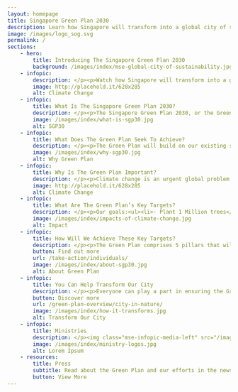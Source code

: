 ```yaml
---
layout: homepage
title: Singapore Green Plan 2030
description: Learn how Singapore will transform into a global city of sustainability with the Singapore Green Plan 2030. 
image: /images/logo_sog.svg
permalink: /
sections:
    - hero:
        title: Introducing The Singapore Green Plan 2030
        background: /images/index/mse-global-city-of-sustainability.jpg
    - infopic:
        description: </p><p>Watch how Singapore will transform into a greener and more sustainable city by 2030. </p><figure class="mse-infopic-media-right is-16by9"><iframe width="560" height="315" src="https://www.youtube.com/embed/z52hV4RkAG0" frameborder="0" allow="accelerometer; autoplay; clipboard-write; encrypted-media; gyroscope; picture-in-picture" allowfullscreen></iframe></figure><p class="mse-none">
        image: http://placehold.it/628x285
        alt: Climate Change
    - infopic:
        title: What Is The Singapore Green Plan 2030?
        description: </p><p>The Singapore Green Plan 2030, or the Green Plan, is our ambitious national plan and commitment to specific sustainability strategies over the next 10 years.</p><img class="mse-infopic-media-left" src="/images/index/what-is-sgp30.jpg" alt="Lorem Ipsum" /><p class="mse-none">
        image: /images/index/what-is-sgp30.jpg
        alt: SGP30
    - infopic:
        title: What Does The Green Plan Seek To Achieve?
        description: </p><p>The Green Plan will build on our existing sustainability foundations, striving to achieve our long-term net-zero emissions aspiration of leaving a brighter and greener Singapore for future generations.</p><img class="mse-infopic-media-right" src="/images/index/why-sgp30.jpg" alt="Lorem Ipsum" /><p class="mse-none">
        image: /images/index/why-sgp30.jpg
        alt: Why Green Plan
    - infopic:
        title: Why Is The Green Plan Important?
        description: </p><p>Climate change is an urgent global problem. Singapore is taking firm action to build a more sustainable future for our future generations. After all, sustainable development is a part of our DNA—we have always emphasised environmental protection and social inclusion, even as we pursue economic prosperity for our people.</p><img class="mse-infopic-media-left" src="/images/index/what-is-climate-change.jpg" alt="Lorem Ipsum" /><p class="mse-none">
        image: http://placehold.it/628x285
        alt: Climate Change
    - infopic:
        title: What Are The Green Plan’s Key Targets?
        description: </p><p>Our goals:<ul><li>- Plant 1 Million trees</li><li>- Quadruple solar energy deployment by 2025</li><li>- Become a Zero Waste nation</li><li>- Expand our cycling tracks to 1,300 km</li><li>- All vehicles to run on cleaner energy by 2040</li><li>- Be a leader of the green economy</li></ul></p><img class="mse-infopic-media-right" src="/images/index/impacts-of-climate-change.jpg" alt="Lorem Ipsum" /><p class="mse-none">
        image: /images/index/impacts-of-climate-change.jpg
        alt: Impact
    - infopic:
        title: How Will We Achieve These Key Targets?
        description: </p><p>The Green Plan comprises 5 pillars that will touch all aspects of our lives:<ul><li>- Sustainable Living</li><li>- City In Nature</li><li>- Energy Reset</li><li>- Green Economy</li><li>- Resilient Future</li></ul></p><img class="mse-infopic-media-left" src="/images/index/about-sgp30.jpg" alt="Lorem Ipsum" /><p class="mse-none">
        button: Find out more
        url: /take-action/individuals/
        image: /images/index/about-sgp30.jpg
        alt: About Green Plan
    - infopic:
        title: You Can Help Transform Our City
        description: </p><p>Everyone can play a part in ensuring the Green Plan becomes a reality, transforming Singapore into a sustainable city.</p><img class="mse-infopic-media-right" src="/images/index/how-it-transforms.jpg" alt="Lorem Ipsum" /><p class="mse-none">
        button: Discover more
        url: /green-plan-overview/city-in-nature/
        image: /images/index/how-it-transforms.jpg
        alt: Transform Our City
    - infopic:
        title: Ministries
        description: </p><img class="mse-infopic-media-left" src="/images/index/ministry-logos.jpg" alt="Lorem Ipsum" /><p class="mse-none">
        image: /images/index/ministry-logos.jpg
        alt: Lorem Ipsum
    - resources:
        title: Press
        subtitle: Read about the Green Plan and our efforts in the news.
        button: View More
---
```


